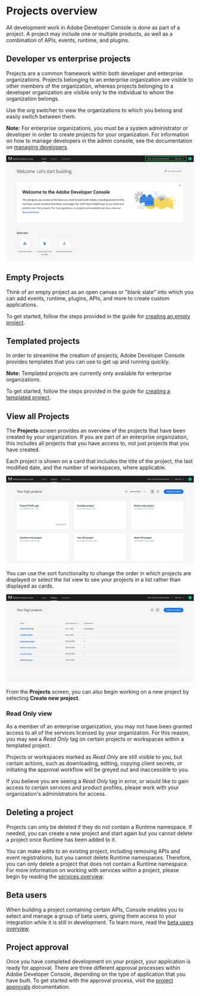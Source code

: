# Projects overview

All development work in Adobe Developer Console is done as part of a project. A project may include one or multiple products, as well as a combination of APIs, events, runtime, and plugins. 

## Developer vs enterprise projects

Projects are a common framework within both developer and enterprise organizations. Projects belonging to an enterprise organization are visible to other members of the organization, whereas projects belonging to a developer organization are visible only to the individual to whom the organization belongs.

Use the org switcher to view the organizations to which you belong and easily switch between them.

**Note:** For enterprise organizations, you must be a system administrator or developer in order to create projects for your organization. For information on how to manage developers in the admin console, see the documentation on [managing developers](https://helpx.adobe.com/enterprise/using/manage-developers.html).

![Organization switcher on the Console home screen.](images/switch-organizations.png)

## Empty Projects

Think of an empty project as an open canvas or "blank slate" into which you can add events, runtime, plugins, APIs, and more to create custom applications.

To get started, follow the steps provided in the guide for [creating an empty project](projects-empty.md).

## Templated projects

In order to streamline the creation of projects, Adobe Developer Console provides templates that you can use to get up and running quickly. 

**Note:** Templated projects are currently only available for enterprise organizations.

To get started, follow the steps provided in the guide for [creating a templated project](projects-template.md).

## View all Projects

The **Projects** screen provides an overview of the projects that have been created by your organization. If you are part of an enterprise organization, this includes all projects that you have access to, not just projects that you have created.

Each project is shown on a card that includes the title of the project, the last modified date, and the number of workspaces, where applicable.

![](images/projects-card-view.png)

You can use the sort functionality to change the order in which projects are displayed or select the list view to see your projects in a list rather than displayed as cards.

![](images/projects-list-view.png)

From the **Projects** screen, you can also begin working on a new project by selecting **Create new project**.

### Read Only view

As a member of an enterprise organization, you may not have been granted access to all of the services licensed by your organization. For this reason, you may see a *Read Only* tag on certain projects or workspaces within a templated project.

Projects or workspaces marked as *Read Only* are still visible to you, but certain actions, such as downloading, editing, copying client secrets, or initiating the approval workflow will be greyed out and inaccessible to you.

If you believe you are seeing a *Read Only* tag in error, or would like to gain access to certain services and product profiles, please work with your organization's administrators for access.

## Deleting a project

Projects can only be deleted if they do not contain a Runtime namespace. If needed, you can create a new project and start again but you cannot delete a project once Runtime has been added to it. 

You can make edits to an existing project, including removing APIs and event registrations, but you cannot delete Runtime namespaces. Therefore, you can only delete a project that does not contain a Runtime namespace. For more information on working with services within a project, please begin by reading the [services overview](services.md).

## Beta users

When building a project containing certain APIs, Console enables you to select and manage a group of beta users, giving them access to your integration while it is still in development. To learn more, read the [beta users overview](beta-users.md).

## Project approval

Once you have completed development on your project, your application is ready for approval. There are three different approval processes within Adobe Developer Console, depending on the type of application that you have built. To get started with the approval process, visit the [project approvals](approval.md) documentation.

